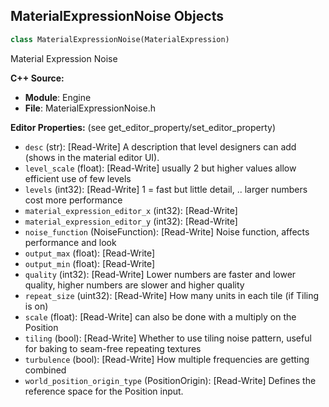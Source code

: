## MaterialExpressionNoise Objects

```python
class MaterialExpressionNoise(MaterialExpression)
```

Material Expression Noise

**C++ Source:**

- **Module**: Engine
- **File**: MaterialExpressionNoise.h

**Editor Properties:** (see get_editor_property/set_editor_property)

- ``desc`` (str):  [Read-Write] A description that level designers can add (shows in the material editor UI).
- ``level_scale`` (float):  [Read-Write] usually 2 but higher values allow efficient use of few levels
- ``levels`` (int32):  [Read-Write] 1 = fast but little detail, .. larger numbers cost more performance
- ``material_expression_editor_x`` (int32):  [Read-Write]
- ``material_expression_editor_y`` (int32):  [Read-Write]
- ``noise_function`` (NoiseFunction):  [Read-Write] Noise function, affects performance and look
- ``output_max`` (float):  [Read-Write]
- ``output_min`` (float):  [Read-Write]
- ``quality`` (int32):  [Read-Write] Lower numbers are faster and lower quality, higher numbers are slower and higher quality
- ``repeat_size`` (uint32):  [Read-Write] How many units in each tile (if Tiling is on)
- ``scale`` (float):  [Read-Write] can also be done with a multiply on the Position
- ``tiling`` (bool):  [Read-Write] Whether to use tiling noise pattern, useful for baking to seam-free repeating textures
- ``turbulence`` (bool):  [Read-Write] How multiple frequencies are getting combined
- ``world_position_origin_type`` (PositionOrigin):  [Read-Write] Defines the reference space for the Position input.

<a id="unreal.MaterialExpressionNormalize"></a>
